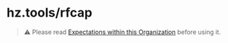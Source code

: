 # hz.tools/rfcap

> :warning: Please read [Expectations within this Organization](https://github.com/hztools/.github/tree/main/profile#expectations-within-this-organization) before using it.
